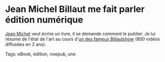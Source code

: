 # Jean Michel Billaut me fait parler édition numérique

[Jean Michel](http://billaut.typepad.com) veut écrire un livre, il se demande comment le publier. Je lui résume de l'état de l'art au cours d'[un des fameux Billautshow](http://billaut.typepad.com/jm/2012/09/connaissez-vous-thierry-crouzet-from-s%C3%A9te-excellente-discussion-sur-l%C3%A9dition-10-et-20.html) (800 vidéos diffusées en 2 ans).



Tags: eBook, édition, noepub, une